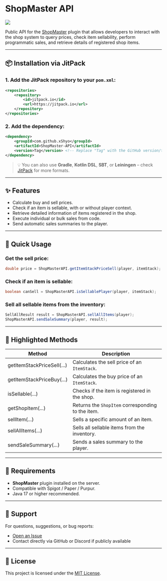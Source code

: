 # ShopMaster API

[![](https://jitpack.io/v/xShyo/ShopMaster-API.svg)](https://jitpack.io/#xShyo/ShopMaster-API)

Public API for the [ShopMaster](https://builtbybit.com/resources/shopmaster-advanced-shop-gui.64806/) plugin that allows developers to interact with the shop system to query prices, check item sellability, perform programmatic sales, and retrieve details of registered shop items.

---

## 📦 Installation via JitPack

### 1. Add the JitPack repository to your `pom.xml`:

```xml
<repositories>
    <repository>
        <id>jitpack.io</id>
        <url>https://jitpack.io</url>
    </repository>
</repositories>
```

### 2. Add the dependency:

```xml
<dependency>
    <groupId>com.github.xShyo</groupId>
    <artifactId>ShopMaster-API</artifactId>
    <version>Tag</version> <!-- Replace "Tag" with the GitHub version/tag -->
</dependency>
```

> 💡 You can also use **Gradle**, **Kotlin DSL**, **SBT**, or **Leiningen** – check [JitPack](https://jitpack.io/#xShyo/ShopMaster-API) for more formats.

---

## ✨ Features

- Calculate buy and sell prices.
- Check if an item is sellable, with or without player context.
- Retrieve detailed information of items registered in the shop.
- Execute individual or bulk sales from code.
- Send automatic sales summaries to the player.

---

## 🧪 Quick Usage

### Get the sell price:
```java
double price = ShopMasterAPI.getItemStackPriceSell(player, itemStack);
```

### Check if an item is sellable:
```java
boolean canSell = ShopMasterAPI.isSellablePlayer(player, itemStack);
```

### Sell all sellable items from the inventory:
```java
SellAllResult result = ShopMasterAPI.sellAllItems(player);
ShopMasterAPI.sendSaleSummary(player, result);
```

---

## 🧩 Highlighted Methods

| Method                        | Description                                             |
|------------------------------|---------------------------------------------------------|
| getItemStackPriceSell(...)   | Calculates the sell price of an `ItemStack`.            |
| getItemStackPriceBuy(...)    | Calculates the buy price of an `ItemStack`.             |
| isSellable(...)              | Checks if the item is registered in the shop.           |
| getShopItem(...)             | Returns the `ShopItem` corresponding to the item.       |
| sellItem(...)                | Sells a specific amount of an item.                     |
| sellAllItems(...)            | Sells all sellable items from the inventory.            |
| sendSaleSummary(...)         | Sends a sales summary to the player.                    |

---

## 📎 Requirements

- **ShopMaster** plugin installed on the server.
- Compatible with Spigot / Paper / Purpur.
- Java 17 or higher recommended.

---

## 💬 Support

For questions, suggestions, or bug reports:

- [Open an Issue](https://github.com/xShyo/ShopMaster/issues)
- Contact directly via GitHub or Discord if publicly available

---

## 📄 License

This project is licensed under the [MIT License](https://opensource.org/licenses/MIT).
